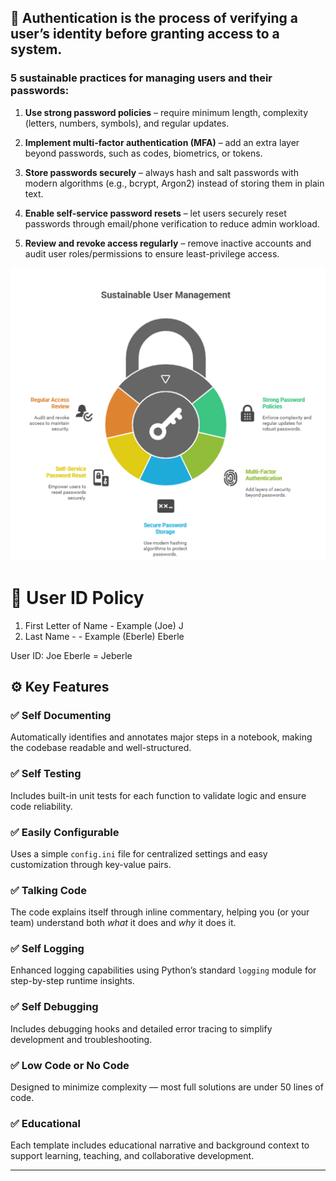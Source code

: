 
## 🧠 Authentication is the process of verifying a user’s identity before granting access to a system.

### 5 sustainable practices for managing users and their passwords:

1. **Use strong password policies** – require minimum length, complexity (letters, numbers, symbols), and regular updates.

2. **Implement multi-factor authentication (MFA)** – add an extra layer beyond passwords, such as codes, biometrics, or tokens.

3. **Store passwords securely** – always hash and salt passwords with modern algorithms (e.g., bcrypt, Argon2) instead of storing them in plain text.

4. **Enable self-service password resets** – let users securely reset passwords through email/phone verification to reduce admin workload.

5. **Review and revoke access regularly** – remove inactive accounts and audit user roles/permissions to ensure least-privilege access.

![Image](sustainable_user_management.png)




# 🧩 User ID Policy

1. First Letter of Name - Example (Joe) J
2. Last Name - - Example (Eberle) Eberle

User ID: Joe Eberle = Jeberle 







## ⚙️ Key Features

### ✅ Self Documenting
Automatically identifies and annotates major steps in a notebook, making the codebase readable and well-structured.

### ✅ Self Testing
Includes built-in unit tests for each function to validate logic and ensure code reliability.

### ✅ Easily Configurable
Uses a simple `config.ini` file for centralized settings and easy customization through key-value pairs.

### ✅ Talking Code
The code explains itself through inline commentary, helping you (or your team) understand both *what* it does and *why* it does it.

### ✅ Self Logging
Enhanced logging capabilities using Python’s standard `logging` module for step-by-step runtime insights.

### ✅ Self Debugging
Includes debugging hooks and detailed error tracing to simplify development and troubleshooting.

### ✅ Low Code or  No Code
Designed to minimize complexity — most full solutions are under 50 lines of code.

### ✅ Educational
Each template includes educational narrative and background context to support learning, teaching, and collaborative development.

---


